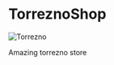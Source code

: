 # TorreznoShop

![Torrezno](https://4.bp.blogspot.com/-DHKDahFcT_4/XNL0FQWwR_I/AAAAAAAADiE/uaGXCQYPJCkddLExmj58tSVx9wK7VIQwwCLcBGAs/s1600/torreznos-de-soria.jpg)

Amazing torrezno store
